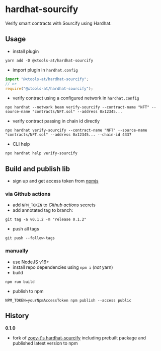 # hardhat-sourcify
Verify smart contracts with Sourcify using Hardhat.

## Usage
- install plugin
```shell
yarn add -D @xtools-at/hardhat-sourcify
```
- import plugin in `hardhat.config`
```typescript
import "@xtools-at/hardhat-sourcify";
// or
require("@xtools-at/hardhat-sourcify");
```
- verify contract using a configured network in `hardhat.config`
```shell
npx hardhat --network beam verify-sourcify --contract-name "NFT" --source-name "contracts/NFT.sol" --address 0x12345...
```
- verify contract passing in chain id directly
```shell
npx hardhat verify-sourcify --contract-name "NFT" --source-name "contracts/NFT.sol" --address 0x12345... --chain-id 4337
```
- CLI help
```shell
npx hardhat help verify-sourcify
```

## Build and publish lib

- sign up and get access token from [npmjs](https://npmjs.com)

### via Github actions

- add `NPM_TOKEN` to _Github actions_ secrets
- add annotated tag to branch:
```shell
git tag -a v0.1.2 -m "release 0.1.2"
```
- push all tags
```shell
git push --follow-tags
```

### manually

- use NodeJS v16+
- install repo dependencies using `npm i` (_not_ yarn)
- build
```shell
npm run build
```
- publish to npm
```shell
NPM_TOKEN=yourNpmAccessToken npm publish --access public
```

## History

**0.1.0**

- fork of [zoey-t's hardhat-sourcify](https://github.com/zoey-t/hardhat-sourcify) including prebuilt package and published latest version to npm
